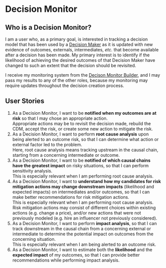 # Decision Monitor

## Who is a Decision Monitor?

I am a user who, as a primary goal, is interested in tracking a decision model that has been used by a [Decision Maker](./Decision%20Maker.md) as it is updated with new evidence of outcomes, externals, intermediates, _etc._ that become available after a decision has been made. My primary interest is to identify if the likelihood of achieving the desired outcomes of that Decision Maker have changed to such an extent that the decision should be revisited. 

I receive my monitoring system from the [Decison Monitor Builder](./Decision%20Monitor%20Builder.md), and I may pass my results to any of the other roles, because my monitoring may require updates throughout the decision creation process.

## User Stories

1. As a Decision Monitor, I want to be **notified when my outcomes are at risk** so that I may chose an appropriate action.  
   Appropriate actions may be to revisit the decision made, rebuild the CDM, accept the risk, or create some new action to mitigate the risk.
2. As a Decision Monitor, I want to perform **root cause analysis** upon being alerted to an outcome risk, so that I can determine what action or external factor led to the problem.  
   Here, root cause analysis means tracking upstream in the causal chain, starting from a concerning intermediate or outcome.
3. As a Decision Monitor, I want to be **notified of which causal chains have the greatest impact** on risky situations, so that I can perform sensitivity analysis.  
   This is especially relevant when I am performing root cause analysis.
4. As a Decision Monitor, I want to **understand how my candidates for risk mitigation actions may change downstream impacts** (likelihood and expected impacts) on intermediates and/or outcomes, so that I can make better recommendations for risk mitigation actions.  
   This is especially relevant when I am performing root cause analysis. Risk mitigation actions may consist of different choices within existing actions (e.g. change a price), and/or new actions that were not previously modeled (e.g. hire an influencer not previously considered).
5. As a Decision Monitor, I want to perform **impact analysis**, so that I can track downstream in the causal chain from a concerning external or intermediate to determine the potential impact on outcomes from the concerning situation.  
   This is especially relevant when I am being alerted to an outcome risk.
6. As a Decision Monitor, I want to estimate both the **likelihood** and the **expected impact** of my outcomes, so that I can provide better recommendations while performing impact analysis.